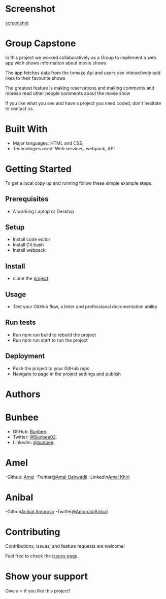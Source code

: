 # Screenshot
[screenshot](/src/img/groupCapstone.png) 

# Group Capstone 

In this project we worked collaboratively as a Group to implement a web app wich shows information about movie shows 

The app fetches data from the tvmaze Api and users can interactively add likes to their favourite shows 

The greatest feature is making reservations and making comments and moreso read other people comments about the movie show 

If you like what you see and have a project you need coded, don't hesitate to contact us.


# Built With


- Major languages: HTML and CSS,
- Technologies used: Web services, webpack, API


# Getting Started


To get a local copy up and running follow these simple example steps.

## Prerequisites 
- A working Laptop or Desktop
## Setup
- Install code editor
- Install Git bash
- Install webpack
## Install
- clone the [project](https://github.com/mutinhiri/Group-Capstone-).
## Usage
- Test your GitHub flow, a linter and professional documentation ability
## Run tests
- Run npm run build to rebuild the project
- Run npm run start to run the project
## Deployment
- Push the project to your GitHub repo
- Navigate to page in the project settings and publish
# Authors

  #  Bunbee
  - GitHub: [Bunbee](https://github.com/mutinhiri).
  - Twitter: [@Bunbee02](https://twitter.com/Bunbee02).
  - LinkedIn: [@bunbee](https://www.linkedin.com/in/bunbee).

# Amel
  -Github: [Amel](https://github.com/)
  -Twitter[@Amal Qahwadji](https://twitter.com/AmalQahwadji)
  -LinkedIn[Amel Khiri](https://www.linkedin.com/in/amel-khiri-qahwadji-37a550135/)


#  Anibal
  -Github[Anibal Amoroso](https://github.com/sj1978)
  -Twitter[@AmorosoAnibal](https://twitter.com/AmorosoAnibal)


# Contributing

Contributions, issues, and feature requests are welcome!

Feel free to check the [issues page](https://github.com/mutinhiri/Group-Capstone-/issues).

# Show your support

Give a :star: if you like this project!

